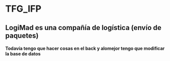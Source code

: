 # TFG_IFP

## LogiMad es una compañía de logística (envío de paquetes) 
#### Todavía tengo que hacer cosas en el back y alomejor tengo que modificar la base de datos
